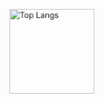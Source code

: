<p align="left"> 
  <img alt="Top Langs" height="150px" src="https://github-readme-stats.vercel.app/api/top-langs/?username=caf112&layout=compact&show_icons=true&theme=dark" />
</p>


<!--
**caf112/caf112** is a ✨ _special_ ✨ repository because its `README.md` (this file) appears on your GitHub profile.

Here are some ideas to get you started:

- 🔭 I’m currently working on ...
- 🌱 I’m currently learning ...
- 👯 I’m looking to collaborate on ...
- 🤔 I’m looking for help with ...
- 💬 Ask me about ...
- 📫 How to reach me: ...
- 😄 Pronouns: ...
- ⚡ Fun fact: ...
-->
